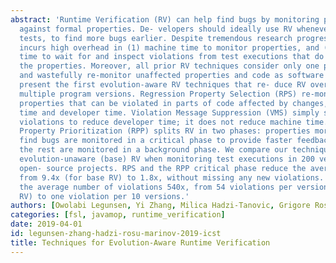 ```yaml
---
abstract: 'Runtime Verification (RV) can help find bugs by monitoring program executions
  against formal properties. De- velopers should ideally use RV whenever they run
  tests, to find more bugs earlier. Despite tremendous research progress, RV still
  incurs high overhead in (1) machine time to monitor properties, and (2) developer
  time to wait for and inspect violations from test executions that do not satisfy
  the properties. Moreover, all prior RV techniques consider only one program version
  and wastefully re-monitor unaffected properties and code as software evolves. We
  present the first evolution-aware RV techniques that re- duce RV overhead across
  multiple program versions. Regression Property Selection (RPS) re-monitors only
  properties that can be violated in parts of code affected by changes, reducing machine
  time and developer time. Violation Message Suppression (VMS) simply shows only new
  violations to reduce developer time; it does not reduce machine time. Regression
  Property Prioritization (RPP) splits RV in two phases: properties more likely to
  find bugs are monitored in a critical phase to provide faster feedback to the developers;
  the rest are monitored in a background phase. We compare our techniques with the
  evolution-unaware (base) RV when monitoring test executions in 200 versions of 10
  open- source projects. RPS and the RPP critical phase reduce the average RV overhead
  from 9.4x (for base RV) to 1.8x, without missing any new violations. VMS reduces
  the average number of violations 540x, from 54 violations per version (for base
  RV) to one violation per 10 versions.'
authors: [Owolabi Legunsen, Yi Zhang, Milica Hadzi-Tanovic, Grigore Rosu, Darko Marinov]
categories: [fsl, javamop, runtime_verification]
date: 2019-04-01
id: legunsen-zhang-hadzi-rosu-marinov-2019-icst
title: Techniques for Evolution-Aware Runtime Verification
---
```

